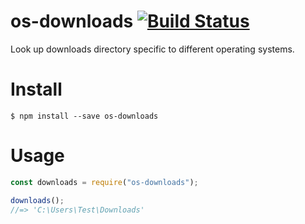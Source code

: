 # os-downloads [![Build Status](https://travis-ci.org/piroz/os-downloads.svg?branch=master)](https://travis-ci.org/piroz/os-downloads)
Look up downloads directory specific to different operating systems.

# Install

```console
$ npm install --save os-downloads
```

# Usage

```javascript
const downloads = require("os-downloads");

downloads();
//=> 'C:\Users\Test\Downloads'
```